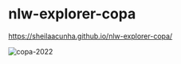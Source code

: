 # nlw-explorer-copa

https://sheilaacunha.github.io/nlw-explorer-copa/

![copa-2022](https://user-images.githubusercontent.com/103156674/201677712-2263f1df-0ed4-450f-9f11-e75ba364b59b.png)
